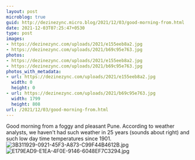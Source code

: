 ```yaml
---
layout: post
microblog: true
guid: http://dezinezync.micro.blog/2021/12/03/good-morning-from.html
date: 2021-12-03T07:25:47+0530
type: post
images:
- https://dezinezync.com/uploads/2021/e155eeb8a2.jpg
- https://dezinezync.com/uploads/2021/b69c95e763.jpg
photos:
- https://dezinezync.com/uploads/2021/e155eeb8a2.jpg
- https://dezinezync.com/uploads/2021/b69c95e763.jpg
photos_with_metadata:
- url: https://dezinezync.com/uploads/2021/e155eeb8a2.jpg
  width: 0
  height: 0
- url: https://dezinezync.com/uploads/2021/b69c95e763.jpg
  width: 1799
  height: 808
url: /2021/12/03/good-morning-from.html
---
```

Good morning from a foggy and pleasant Pune. According to weather analysts, we haven't had such weather in 25 years (sounds about right) and such low day time temperatures since 1901. 
![3B311929-0921-45F3-A873-C99F44B4612B.jpg](https://dezinezync.com/uploads/2021/e155eeb8a2.jpg)
![E179EAD9-E1EA-4F0E-9146-6048EF7C3294.jpg](https://dezinezync.com/uploads/2021/b69c95e763.jpg)

